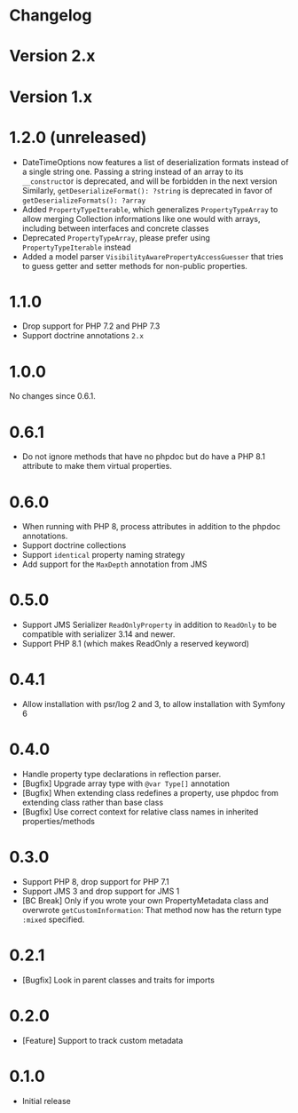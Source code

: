 # Changelog

# Version 2.x

# Version 1.x

# 1.2.0 (unreleased)

* DateTimeOptions now features a list of deserialization formats instead of a single string one. Passing a string instead of an array to its `__construct`or is deprecated, and will be forbidden in the next version
  Similarly, `getDeserializeFormat(): ?string` is deprecated in favor of `getDeserializeFormats(): ?array`
* Added `PropertyTypeIterable`, which generalizes `PropertyTypeArray` to allow merging Collection informations like one would with arrays, including between interfaces and concrete classes
* Deprecated `PropertyTypeArray`, please prefer using `PropertyTypeIterable` instead
* Added a model parser `VisibilityAwarePropertyAccessGuesser` that tries to guess getter and setter methods for non-public properties.

# 1.1.0

* Drop support for PHP 7.2 and PHP 7.3
* Support doctrine annotations `2.x`

# 1.0.0

No changes since 0.6.1.

# 0.6.1

* Do not ignore methods that have no phpdoc but do have a PHP 8.1 attribute to make them virtual properties.

# 0.6.0

* When running with PHP 8, process attributes in addition to the phpdoc annotations.
* Support doctrine collections
* Support `identical` property naming strategy
* Add support for the `MaxDepth` annotation from JMS

# 0.5.0

* Support JMS Serializer `ReadOnlyProperty` in addition to `ReadOnly` to be compatible with serializer 3.14 and newer.
* Support PHP 8.1 (which makes ReadOnly a reserved keyword)

# 0.4.1

* Allow installation with psr/log 2 and 3, to allow installation with Symfony 6

# 0.4.0

* Handle property type declarations in reflection parser.
* [Bugfix] Upgrade array type with `@var Type[]` annotation
* [Bugfix] When extending class redefines a property, use phpdoc from extending class rather than base class
* [Bugfix] Use correct context for relative class names in inherited properties/methods

# 0.3.0

* Support PHP 8, drop support for PHP 7.1
* Support JMS 3 and drop support for JMS 1
* [BC Break] Only if you wrote your own PropertyMetadata class and overwrote `getCustomInformation`: That method now has the return type `:mixed` specified.

# 0.2.1

* [Bugfix] Look in parent classes and traits for imports

# 0.2.0

* [Feature] Support to track custom metadata

# 0.1.0

* Initial release
